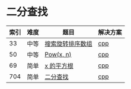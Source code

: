 # 二分查找

|索引|难度|题目|解决方案|
|----|----|----|--------|
|33|中等|[搜索旋转排序数组](https://leetcode-cn.com/problems/search-in-rotated-sorted-array/)|[cpp](../problem/33_search.md)|
|50|中等|[Pow(x, n)](https://leetcode-cn.com/problems/powx-n/)|[cpp](../problem/50_myPow.md)|
|69|简单|[x 的平方根](https://leetcode-cn.com/problems/sqrtx/)|[cpp](../problem/69_mySqrt.md)|
|704|简单|[二分查找](https://leetcode-cn.com/problems/binary-search/)|[cpp](../problem/704_search.md)|

